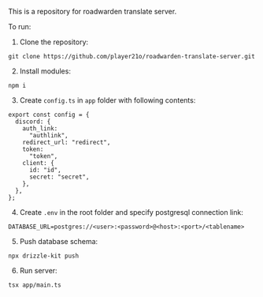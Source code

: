 This is a repository for roadwarden translate server.

To run:

1. Clone the repository:

```
git clone https://github.com/player21o/roadwarden-translate-server.git
```

2. Install modules:

```
npm i
```

3. Create `config.ts` in `app` folder with following contents:

```
export const config = {
  discord: {
    auth_link:
      "authlink",
    redirect_url: "redirect",
    token:
      "token",
    client: {
      id: "id",
      secret: "secret",
    },
  },
};

```

4. Create `.env` in the root folder and specify postgresql connection link:

```
DATABASE_URL=postgres://<user>:<password>@<host>:<port>/<tablename>
```

5. Push database schema:

```
npx drizzle-kit push
```

6. Run server:

```
tsx app/main.ts
```

